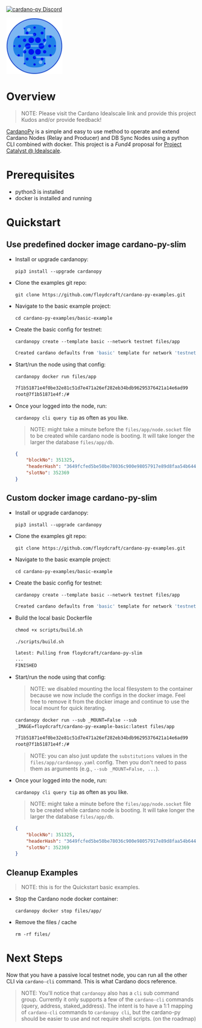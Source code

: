 [![cardano-py Discord](https://img.shields.io/badge/discord-join%20chat-blue.svg)](https://discord.gg/FyDz4Xrt4x)

<img src="../images/CardanoPyBlueSmall.png" alt="CardanoPy" width="150" height="150">

# Overview
> NOTE: Please visit the Cardano Idealscale link and provide this project Kudos and/or provide feedback!

[CardanoPy](https://github.com/floydcraft/cardano-py) is a simple and easy to use method to operate and extend Cardano Nodes (Relay and Producer) and DB Sync Nodes using a python CLI combined with docker. This project is a *Fund4* proposal for [Project Catalyst @ Idealscale](https://cardano.ideascale.com/a/dtd/CardanoPy-5-min-extensible-node/341045-48088).

# Prerequisites
- python3 is installed
- docker is installed and running

# Quickstart
## Use predefined docker image cardano-py-slim

- Install or upgrade cardanopy:

  `pip3 install --upgrade cardanopy`
- Clone the examples git repo:

  `git clone https://github.com/floydcraft/cardano-py-examples.git`
- Navigate to the basic example project:

  `cd cardano-py-examples/basic-example`
- Create the basic config for testnet:

  `cardanopy create --template basic --network testnet files/app`

  ```bash
  Created cardano defaults from 'basic' template for network 'testnet': 'files/app'
  ```
- Start/run the node using that config:

  `cardanopy docker run files/app`

  ```bash
  7f1b51871e4f0be32e81c51d7e471a26ef282eb34bdb96295376421a14e6ad99
  root@7f1b51871e4f:/#
  ```
- Once your logged into the node, run:

  `cardanopy cli query tip` as often as you like.

  > NOTE: might take a minute before the `files/app/node.socket` file to be created while cardano node is booting. It will take longer the larger the database `files/app/db`.

  ```json
  {
      "blockNo": 351325,
      "headerHash": "3649fcfed5be50be78036c900e98057917e89d8faa54b64499af0779e4232040",
      "slotNo": 352369
  }
  ```

## Custom docker image cardano-py-slim

- Install or upgrade cardanopy:

  `pip3 install --upgrade cardanopy`
- Clone the examples git repo:

  `git clone https://github.com/floydcraft/cardano-py-examples.git`
- Navigate to the basic example project:

  `cd cardano-py-examples/basic-example`
- Create the basic config for testnet:

  `cardanopy create --template basic --network testnet files/app`

  ```bash
  Created cardano defaults from 'basic' template for network 'testnet': 'files/app'
  ```
- Build the local basic Dockerfile

  `chmod +x scripts/build.sh`

  `./scripts/build.sh`

  ```bash
  latest: Pulling from floydcraft/cardano-py-slim
  ...
  FINISHED        
  ```
- Start/run the node using that config:
  > NOTE: we disabled mounting the local filesystem to the container because we now include the configs in the docker image. Feel free to remove it from the docker image and continue to use the local mount for quick iterating.

  `cardanopy docker run --sub _MOUNT=False --sub _IMAGE=floydcraft/cardano-py-example-basic:latest files/app`

  ```bash
  7f1b51871e4f0be32e81c51d7e471a26ef282eb34bdb96295376421a14e6ad99
  root@7f1b51871e4f:/#
  ```
  > NOTE: you can also just update the `substitutions` values in the `files/app/cardanopy.yaml` config. Then you don't need to pass them as arguments (e.g., `--sub _MOUNT=False, ...`).
- Once your logged into the node, run:

  `cardanopy cli query tip` as often as you like.

  > NOTE: might take a minute before the `files/app/node.socket` file to be created while cardano node is booting. It will take longer the larger the database `files/app/db`.

  ```json
  {
      "blockNo": 351325,
      "headerHash": "3649fcfed5be50be78036c900e98057917e89d8faa54b64499af0779e4232040",
      "slotNo": 352369
  }
  ```

## Cleanup Examples
> NOTE: this is for the Quickstart basic examples.
- Stop the Cardano node docker container:

  `cardanopy docker stop files/app/`
- Remove the files / cache

  `rm -rf files/`

# Next Steps
Now that you have a passive local testnet node, you can run all the other CLI via `cardano-cli` command. This is what Cardano docs reference.

> NOTE: You'll notice that `cardanopy` also has a `cli` sub command group. Currently it only supports a few of the `cardano-cli` commands (query, address, staked_address). The intent is to have a 1:1 mapping of `cardano-cli` commands to `cardanopy cli`, but the cardano-py should be easier to use and not require shell scripts. (on the roadmap)
